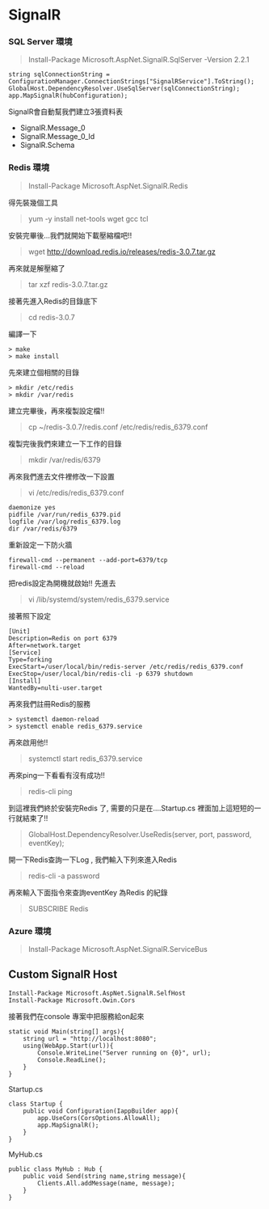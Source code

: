 # SignalR


### SQL Server 環境

> Install-Package Microsoft.AspNet.SignalR.SqlServer -Version 2.2.1

```
string sqlConnectionString = ConfigurationManager.ConnectionStrings["SignalRService"].ToString();
GlobalHost.DependencyResolver.UseSqlServer(sqlConnectionString);
app.MapSignalR(hubConfiguration);
```

SignalR會自動幫我們建立3張資料表
* SignalR.Message_0
* SignalR.Message_0_Id
* SignalR.Schema


### Redis 環境

> Install-Package Microsoft.AspNet.SignalR.Redis

得先裝幾個工具
> yum -y install net-tools wget gcc tcl

安裝完畢後...我們就開始下載壓縮檔吧!!
> wget http://download.redis.io/releases/redis-3.0.7.tar.gz

再來就是解壓縮了
> tar xzf redis-3.0.7.tar.gz

接著先進入Redis的目錄底下
> cd redis-3.0.7

編譯一下
```
> make
> make install
```

先來建立個相關的目錄
```
> mkdir /etc/redis
> mkdir /var/redis
```

建立完畢後，再來複製設定檔!!

> cp ~/redis-3.0.7/redis.conf /etc/redis/redis_6379.conf

複製完後我們來建立一下工作的目錄
> mkdir /var/redis/6379

再來我們進去文件裡修改一下設置
> vi /etc/redis/redis_6379.conf

```
daemonize yes
pidfile /var/run/redis_6379.pid
logfile /var/log/redis_6379.log
dir /var/redis/6379
```

重新設定一下防火牆
```
firewall-cmd --permanent --add-port=6379/tcp
firewall-cmd --reload
```

把redis設定為開機就啟始!!
先進去
> vi /lib/systemd/system/redis_6379.service

接著照下設定
```
[Unit]
Description=Redis on port 6379
After=network.target
[Service]
Type=forking
ExecStart=/user/local/bin/redis-server /etc/redis/redis_6379.conf
ExecStop=/user/local/bin/redis-cli -p 6379 shutdown
[Install]
WantedBy=nulti-user.target
```

再來我們註冊Redis的服務
```
> systemctl daemon-reload
> systemctl enable redis_6379.service
```

再來啟用他!!
> systemctl start redis_6379.service

再來ping一下看看有沒有成功!!
> redis-cli ping

到這裡我們終於安裝完Redis 了,
需要的只是在....Startup.cs 裡面加上這短短的一行就結束了!!

> GlobalHost.DependencyResolver.UseRedis(server, port, password, eventKey);

開一下Redis查詢一下Log , 我們輸入下列來進入Redis

> redis-cli -a password

再來輸入下面指令來查詢eventKey 為Redis 的紀錄
> SUBSCRIBE Redis 


### Azure 環境

> Install-Package Microsoft.AspNet.SignalR.ServiceBus



## Custom SignalR Host

```
Install-Package Microsoft.AspNet.SignalR.SelfHost
Install-Package Microsoft.Owin.Cors
```

接著我們在console 專案中把服務給on起來

```
static void Main(string[] args){
	string url = "http://localhost:8080";
	using(WebApp.Start(url)){
		Console.WriteLine("Server running on {0}", url);
		Console.ReadLine();
	}
}
```

Startup.cs
```
class Startup {
	public void Configuration(IappBuilder app){
		app.UseCors(CorsOptions.AllowAll);
		app.MapSignalR();
	}
}
```

MyHub.cs
```
public class MyHub : Hub {
	public void Send(string name,string message){
		Clients.All.addMessage(name, message);
	}
}
```

